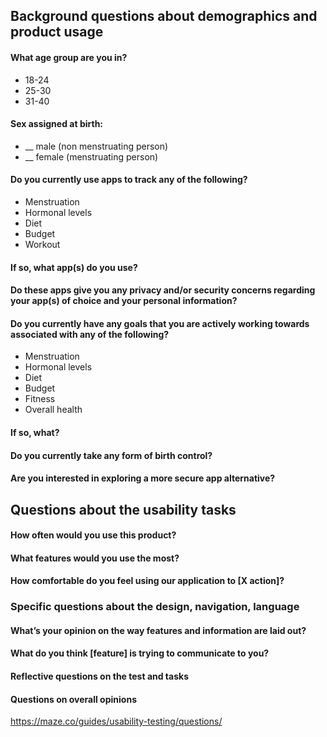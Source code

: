 ## Background questions about demographics and product usage
#### What age group are you in? 
- 18-24
- 25-30
- 31-40
#### Sex assigned at birth:
- __ male (non menstruating person)
- __ female (menstruating person)
#### Do you currently use apps to track any of the following?
- Menstruation
- Hormonal levels
- Diet
- Budget
- Workout
#### If so, what app(s) do you use?
#### Do these apps give you any privacy and/or security concerns regarding your app(s) of choice and your personal information?
#### Do you currently have any goals that you are actively working towards associated with any of the following?
- Menstruation
- Hormonal levels
- Diet
- Budget
- Fitness
- Overall health 
#### If so, what?
#### Do you currently take any form of birth control?
#### Are you interested in exploring a more secure app alternative? 
## Questions about the usability tasks
#### How often would you use this product?
#### What features would you use the most?
#### How comfortable do you feel using our application to [X action]?
### Specific questions about the design, navigation, language
#### What’s your opinion on the way features and information are laid out?
#### What do you think [feature] is trying to communicate to you?
#### Reflective questions on the test and tasks
#### Questions on overall opinions

https://maze.co/guides/usability-testing/questions/ 
